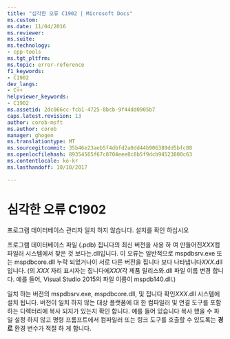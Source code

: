 ```yaml
---
title: "심각한 오류 C1902 | Microsoft Docs"
ms.custom: 
ms.date: 11/04/2016
ms.reviewer: 
ms.suite: 
ms.technology:
- cpp-tools
ms.tgt_pltfrm: 
ms.topic: error-reference
f1_keywords:
- C1902
dev_langs:
- C++
helpviewer_keywords:
- C1902
ms.assetid: 2dc066cc-fcb1-4725-8bcb-9f44dd0905b7
caps.latest.revision: 13
author: corob-msft
ms.author: corob
manager: ghogen
ms.translationtype: MT
ms.sourcegitcommit: 35b46e23aeb5f4dbfd2a0dd44b906389dd5bfc88
ms.openlocfilehash: 89354565f67c8704eee8c8b5f9dcb94523800c63
ms.contentlocale: ko-kr
ms.lasthandoff: 10/10/2017

---
```

# <a name="fatal-error-c1902"></a>심각한 오류 C1902
프로그램 데이터베이스 관리자 일치 하지 않습니다. 설치를 확인 하십시오  
  
프로그램 데이터베이스 파일 (.pdb) 집니다의 최신 버전을 사용 하 여 만들어진*XXX*컴파일러 시스템에서 찾은 것 보다는.dll입니다. 이 오류는 일반적으로 mspdbsrv.exe 또는 mspdbcore.dll 누락 되었거나이 서로 다른 버전을 집니다 보다 나타냅니다*XXX*.dll입니다. (의 *XXX* 자리 표시자는 집니다에*XXX*각 제품 릴리스와.dll 파일 이름 변경 합니다. 예를 들어, Visual Studio 2015의 파일 이름이 mspdb140.dll.)  
  
일치 하는 버전의 mspdbsrv.exe, mspdbcore.dll, 및 집니다 확인*XXX*.dll 시스템에 설치 됩니다. 버전이 일치 하지 않는 대상 플랫폼에 대 한 컴파일러 및 연결 도구를 포함 하는 디렉터리에 복사 되지가 있는지 확인 합니다. 예를 들어 있습니다 복사 했을 수 파일 설정 하지 않고 명령 프롬프트에서 컴파일러 또는 링크 도구를 호출할 수 있도록는 **경로** 환경 변수가 적절 하 게 합니다.
